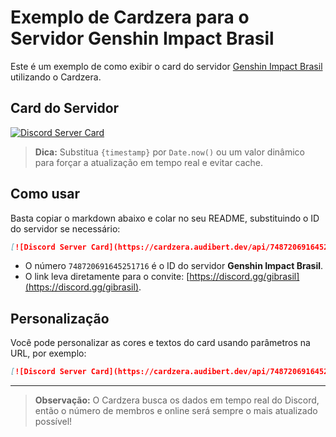 # Exemplo de Cardzera para o Servidor Genshin Impact Brasil

Este é um exemplo de como exibir o card do servidor [Genshin Impact Brasil](https://discord.gg/r6R4NdaA) utilizando o Cardzera.

## Card do Servidor

[![Discord Server Card](https://cardzera.audibert.dev/api/748720691645251716?t={timestamp})](https://discord.gg/r6R4NdaA)

> **Dica:**
> Substitua `{timestamp}` por `Date.now()` ou um valor dinâmico para forçar a atualização em tempo real e evitar cache.

## Como usar

Basta copiar o markdown abaixo e colar no seu README, substituindo o ID do servidor se necessário:

```markdown
[![Discord Server Card](https://cardzera.audibert.dev/api/748720691645251716?t={timestamp})](https://discord.gg/gibrasil)
```

- O número `748720691645251716` é o ID do servidor **Genshin Impact Brasil**.
- O link leva diretamente para o convite: [https://discord.gg/gibrasil](https://discord.gg/gibrasil).

## Personalização

Você pode personalizar as cores e textos do card usando parâmetros na URL, por exemplo:

```markdown
[![Discord Server Card](https://cardzera.audibert.dev/api/748720691645251716?backgroundColor=23272A&buttonColor=5865F2&buttonText=Entrar%20no%20Servidor&buttonTextColor=ffffff&infoColor=43A25A&nameColor=ffffff&borderRadius=12&t={timestamp})](https://discord.gg/gibrasil)
```

---

> **Observação:**
> O Cardzera busca os dados em tempo real do Discord, então o número de membros e online será sempre o mais atualizado possível! 
